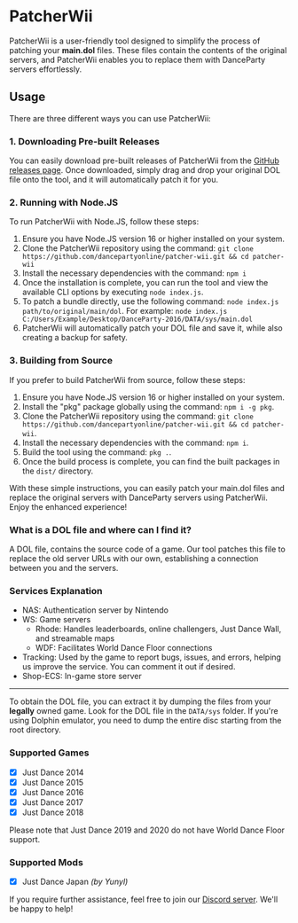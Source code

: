 # PatcherWii

PatcherWii is a user-friendly tool designed to simplify the process of patching your **main.dol** files. These files contain the contents of the original servers, and PatcherWii enables you to replace them with DanceParty servers effortlessly.

## Usage

There are three different ways you can use PatcherWii:

### 1. Downloading Pre-built Releases

You can easily download pre-built releases of PatcherWii from the [GitHub releases page](https://github.com/dancepartyonline/patcher-wii/tags). Once downloaded, simply drag and drop your original DOL file onto the tool, and it will automatically patch it for you.

### 2. Running with Node.JS

To run PatcherWii with Node.JS, follow these steps:

1. Ensure you have Node.JS version 16 or higher installed on your system.
2. Clone the PatcherWii repository using the command: `git clone https://github.com/dancepartyonline/patcher-wii.git && cd patcher-wii`
3. Install the necessary dependencies with the command: `npm i`
4. Once the installation is complete, you can run the tool and view the available CLI options by executing `node index.js`.
5. To patch a bundle directly, use the following command: `node index.js path/to/original/main/dol`.
   For example: `node index.js C:/Users/Example/Desktop/DanceParty-2016/DATA/sys/main.dol`
6. PatcherWii will automatically patch your DOL file and save it, while also creating a backup for safety.

### 3. Building from Source

If you prefer to build PatcherWii from source, follow these steps:

1. Ensure you have Node.JS version 16 or higher installed on your system.
2. Install the "pkg" package globally using the command: `npm i -g pkg`.
3. Clone the PatcherWii repository using the command: `git clone https://github.com/dancepartyonline/patcher-wii.git && cd patcher-wii`.
4. Install the necessary dependencies with the command: `npm i`.
5. Build the tool using the command: `pkg .`.
6. Once the build process is complete, you can find the built packages in the `dist/` directory.

With these simple instructions, you can easily patch your main.dol files and replace the original servers with DanceParty servers using PatcherWii. Enjoy the enhanced experience!

### What is a DOL file and where can I find it?

A DOL file, contains the source code of a game. Our tool patches this file to replace the old server URLs with our own, establishing a connection between you and the servers.

### Services Explanation
- NAS: Authentication server by Nintendo
- WS: Game servers
  - Rhode: Handles leaderboards, online challengers, Just Dance Wall, and streamable maps
  - WDF: Facilitates World Dance Floor connections
- Tracking: Used by the game to report bugs, issues, and errors, helping us improve the service. You can comment it out if desired.
- Shop-ECS: In-game store server

------------

To obtain the DOL file, you can extract it by dumping the files from your **legally** owned game. Look for the DOL file in the `DATA/sys` folder. If you're using Dolphin emulator, you need to dump the entire disc starting from the root directory.

### Supported Games

- [X] Just Dance 2014
- [X] Just Dance 2015
- [X] Just Dance 2016
- [X] Just Dance 2017
- [X] Just Dance 2018

Please note that Just Dance 2019 and 2020 do not have World Dance Floor support.

### Supported Mods

- [X] Just Dance Japan *(by Yunyl)*

If you require further assistance, feel free to join our [Discord server](https://discord.gg/d4t6cqbmmk). We'll be happy to help!
